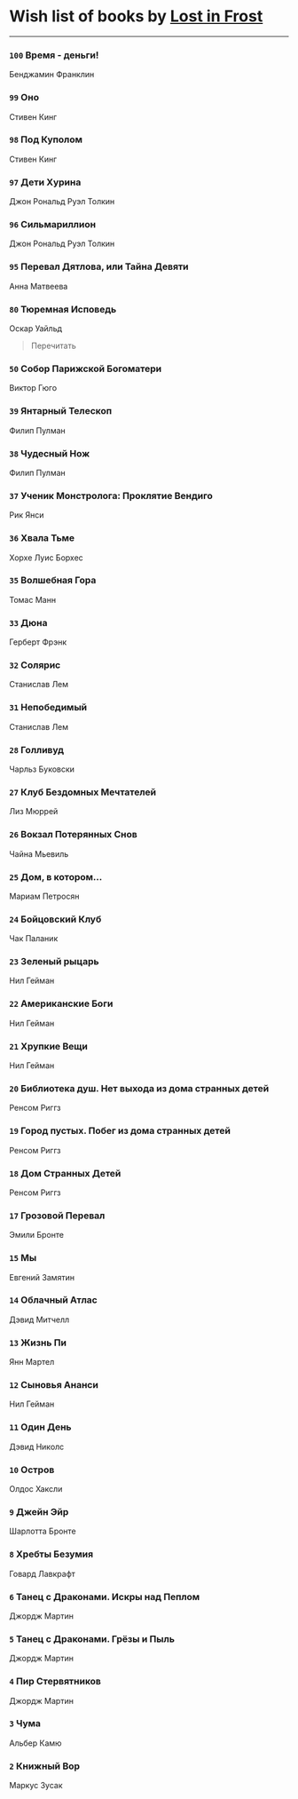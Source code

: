 # Wish list of books by [Lost in Frost](https://plus.google.com/103293621948650602575)
---

### `100` Время - деньги!
Бенджамин Франклин

### `99` Оно
Стивен Кинг

### `98` Под Куполом
Стивен Кинг

### `97` Дети Хурина
Джон Рональд Руэл Толкин

### `96` Сильмариллион
Джон Рональд Руэл Толкин

### `95` Перевал Дятлова, или Тайна Девяти
Анна Матвеева

### `80` Тюремная Исповедь
Оскар Уайльд
> Перечитать

### `50` Собор Парижской Богоматери
Виктор Гюго

### `39` Янтарный Телескоп
Филип Пулман

### `38` Чудесный Нож
Филип Пулман

### `37` Ученик Монстролога: Проклятие Вендиго
Рик Янси

### `36` Хвала Тьме
Хорхе Луис Борхес

### `35` Волшебная Гора
Томас Манн

### `33` Дюна
Герберт Фрэнк

### `32` Солярис
Станислав Лем

### `31` Непобедимый
Станислав Лем

### `28` Голливуд
Чарльз Буковски

### `27` Клуб Бездомных Мечтателей
Лиз Мюррей

### `26` Вокзал Потерянных Снов
Чайна Мьевиль

### `25` Дом, в котором...
Мариам Петросян

### `24` Бойцовский Клуб
Чак Паланик

### `23` Зеленый рыцарь
Нил Гейман

### `22` Американские Боги
Нил Гейман

### `21` Хрупкие Вещи
Нил Гейман

### `20` Библиотека душ. Нет выхода из дома странных детей
Ренсом Риггз

### `19` Город пустых. Побег из дома странных детей
Ренсом Риггз

### `18` Дом Странных Детей
Ренсом Риггз

### `17` Грозовой Перевал
Эмили Бронте

### `15` Мы
Евгений Замятин

### `14` Облачный Атлас
Дэвид Митчелл

### `13` Жизнь Пи
Янн Мартел

### `12` Сыновья Ананси
Нил Гейман

### `11` Один День
Дэвид Николс

### `10` Остров
Олдос Хаксли

### `9` Джейн Эйр
Шарлотта Бронте

### `8` Хребты Безумия
Говард Лавкрафт

### `6` Танец с Драконами. Искры над Пеплом
Джордж Мартин

### `5` Танец с Драконами. Грёзы и Пыль
Джордж Мартин

### `4` Пир Стервятников
Джордж Мартин

### `3` Чума
Альбер Камю

### `2` Книжный Вор
Маркус Зусак


